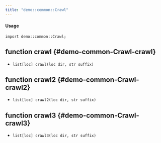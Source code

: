 ```yaml
---
title: "demo::common::Crawl"
---
```


#### Usage

`import demo::common::Crawl;`


## function crawl {#demo-common-Crawl-crawl}

* ``list[loc] crawl(loc dir, str suffix)``

## function crawl2 {#demo-common-Crawl-crawl2}

* ``list[loc] crawl2(loc dir, str suffix)``

## function crawl3 {#demo-common-Crawl-crawl3}

* ``list[loc] crawl3(loc dir, str suffix)``

